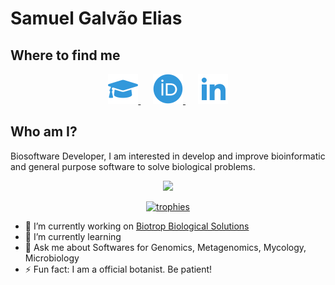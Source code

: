 # Samuel Galvão Elias

## Where to find me

<p align="center">
    <a href="https://scholar.google.com/citations?view_op=list_works&hl=en&user=AABSUtgAAAAJ">
        <img src="icons/scholar.svg">
    </a>
    &nbsp;&nbsp;&nbsp;&nbsp;
    <a href="https://orcid.org/0000-0001-9138-8845">
        <img src="icons/orcid.svg">
    </a>
    &nbsp;&nbsp;&nbsp;&nbsp;
    <a href="https://www.linkedin.com/in/samuel-galv%C3%A3o-elias-18556619b/">
        <img src="icons/linkedin.svg">
    </a>
</p>

## Who am I?
Biosoftware Developer, I am interested in develop and improve bioinformatic and general purpose software to solve biological problems.

<p align="center">
    <a href="https://github.com/anuraghazra/github-readme-stats">
        <img src="https://github-readme-stats.vercel.app/api/top-langs/?username=sgelias&layout=compact&hide=jupyter%20notebook,TeX&langs_count=20&theme=onedark" width="50%">
    </a>
</p>

<p align="center">
    <a href="https://github.com/ryo-ma/github-profile-trophy">
        <img src="https://github-profile-trophy.vercel.app/?username=sgelias&theme=onedark&rank=SECRET,SSS,SS,S,AAA,AA,A&column=-1" alt="trophies", width="60%">
    </a>
</p>

- 🔭 I’m currently working on [Biotrop Biological Solutions](https://biotrop.com.br/)
- 🌱 I’m currently learning 
- 💬 Ask me about Softwares for Genomics, Metagenomics, Mycology, Microbiology
- ⚡ Fun fact: I am a official botanist. Be patient!
